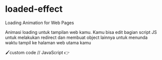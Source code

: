 # loaded-effect
Loading Animation for Web Pages

Animasi loading untuk tampilan web kamu.
Kamu bisa edit bagian script JS untuk melakukan redirect dan membuat object lainnya untuk menunda waktu tampil ke halaman web utama kamu

🖌custom code
  // JavaScript
  👉<script>
      var loader = document.getElementById('loader');
        window.addEventListener('load', function(){
          loader.style.display="none";
          ...
      });
    </script>
